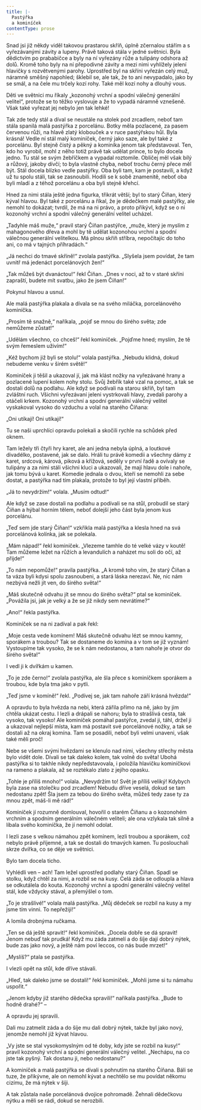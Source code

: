 ```yaml
---
title: |-
  Pastýřka
  a kominíček
contentType: prose
---
```


  

Snad jsi již někdy viděl takovou prastarou skříň, úplně zčernalou stářím a s vyřezávanými závity a lupeny. Právě taková stála v jedné světnici. Byla dědictvím po prababičce a byly na ní vyřezány růže a tulipány odshora až dolů. Kromě toho byly na ní přepodivné závity a mezi nimi vyhlížely jelení hlavičky s rozvětvenými parohy. Uprostřed byl na skříni vyřezán celý muž, náramně směšný napohled; šklebil se, ale tak, že to ani nevypadalo, jako by se smál, a na čele mu trčely kozí rohy. Také měl kozí nohy a dlouhý vous.

Děti ve světnici mu říkaly „kozonohý vrchní a spodní válečný generální velitel“, protože se to těžko vyslovuje a že to vypadá náramně vznešeně. Však také vyřezat jej nebylo jen tak lehké!

Tak zde tedy stál a díval se neustále na stolek pod zrcadlem, neboť tam stála spanilá malá pastýřka z porcelánu. Botky měla pozlacené, za pasem červenou růži, na hlavě zlatý klobouček a v ruce pastýřskou hůl. Byla krásná! Vedle ní stál malý kominíček, černý jako saze, ale byl také z porcelánu. Byl stejně čistý a pěkný a kominíka jenom tak představoval. Ten, kdo ho vyrobil, mohl z něho totiž právě tak udělat prince, to bylo docela jedno. Tu stál se svým žebříčkem a vypadal roztomile. Obličej měl však bílý a růžový, jakoby dívčí; to byla vlastně chyba, neboť trochu černý přece měl být. Stál docela blízko vedle pastýřky. Oba byli tam, kam je postavili, a když už tu spolu stáli, tak se zasnoubili. Hodili se k sobě znamenitě, neboť oba byli mladí a z téhož porcelánu a oba byli stejně křehcí.

Hned za nimi stála ještě jedna figurka, třikrát větší; byl to starý Číňan, který kýval hlavou. Byl také z porcelánu a říkal, že je dědečkem malé pastýřky, ale nemohl to dokázat; tvrdil, že má na ni právo, a proto přikývl, když se o ni kozonohý vrchní a spodní válečný generální velitel ucházel.

„Tadyhle máš muže,“ pravil starý Číňan pastýřce, „muže, který je myslím z mahagonového dřeva a mohl by tě udělat kozonohou vrchní a spodní válečnou generální velitelkou. Má plnou skříň stříbra, nepočítajíc do toho ani, co má v tajných příhradách.“

„Já nechci do tmavé skříně!“ zvolala pastýřka. „Slyšela jsem povídat, že tam uvnitř má jedenáct porcelánových žen!“

„Tak můžeš být dvanáctou!“ řekl Číňan. „Dnes v noci, až to v staré skříni zapraští, budete mít svatbu, jako že jsem Číňan!“

Pokynul hlavou a usnul.

Ale malá pastýřka plakala a dívala se na svého miláčka, porcelánového kominíčka.

„Prosím tě snažně,“ naříkala, „pojď se mnou do širého světa; zde nemůžeme zůstat!“

„Udělám všechno, co chceš!“ řekl kominíček. „Pojďme hned; myslím, že tě svým řemeslem uživím!“

„Kéž bychom již byli se stolu!“ volala pastýřka. „Nebudu klidná, dokud nebudeme venku v širém světě!“

Kominíček ji těšil a ukazoval jí, jak má klást nožky na vyřezávané hrany a pozlacené lupení kolem nohy stolu. Svůj žebřík také vzal na pomoc, a tak se dostali dolů na podlahu. Ale když se podívali na starou skříň, byl tam zvláštní ruch. Všichni vyřezávaní jeleni vystrkovali hlavy, zvedali parohy a otáčeli krkem. Kozonohý vrchní a spodní generální válečný velitel vyskakoval vysoko do vzduchu a volal na starého Číňana:

„Oni utíkají! Oni utíkají!“

Tu se naši uprchlíci opravdu polekali a skočili rychle na schůdek před oknem.

Tam ležely tři čtyři hry karet, ale ani jedna nebyla úplná, a loutkové divadélko, postavené, jak se dalo. Hráli tu právě komedii a všechny dámy z karet, srdcová, kárová, piková a křížová, seděly v první řadě a ovívaly se tulipány a za nimi stáli všichni kluci a ukazovali, že mají hlavu dole i nahoře, jak tomu bývá u karet. Komedie jednala o dvou, kteří se nemohli za sebe dostat, a pastýřka nad tím plakala, protože to byl její vlastní příběh.

„Já to nevydržím!“ volala. „Musím odtud!“

Ale když se zase dostali na podlahu a podívali se na stůl, probudil se starý Číňan a hýbal horním tělem, neboť dolejší jeho část byla jenom kus porcelánu.

„Teď sem jde starý Číňan!“ vzkřikla malá pastýřka a klesla hned na svá porcelánová kolínka, jak se polekala.

„Mám nápad!“ řekl kominíček. „Vlezeme tamhle do té velké vázy v koutě! Tam můžeme ležet na růžích a levandulích a naházet mu soli do očí, až přijde!“

„To nám nepomůže!“ pravila pastýřka. „A kromě toho vím, že starý Číňan a ta váza byli kdysi spolu zasnoubeni, a stará láska nerezaví. Ne, nic nám nezbývá nežli jít ven, do širého světa!“

„Máš skutečně odvahu jít se mnou do širého světa?“ ptal se kominíček. „Povážila jsi, jak je velký a že se již nikdy sem nevrátíme?“

„Ano!“ řekla pastýřka.

Kominíček se na ni zadíval a pak řekl:

„Moje cesta vede komínem! Máš skutečně odvahu lézt se mnou kamny, sporákem a troubou? Tak se dostaneme do komína a v tom se již vyznám! Vystoupíme tak vysoko, že se k nám nedostanou, a tam nahoře je otvor do širého světa!“

I vedl ji k dvířkám u kamen.

„To je zde černo!“ zvolala pastýřka, ale šla přece s kominíčkem sporákem a troubou, kde byla tma jako v pytli.

„Teď jsme v komíně!“ řekl. „Podívej se, jak tam nahoře září krásná hvězda!“

A opravdu to byla hvězda na nebi, která zářila přímo na ně, jako by jim chtěla ukázat cestu. I lezli a drápali se nahoru; byla to strašlivá cesta, tak vysoko, tak vysoko! Ale kominíček pomáhal pastýřce, zvedal ji, táhl, držel ji a ukazoval nejlepší místa, kam má postavit své porcelánové nožky, a tak se dostali až na okraj komína. Tam se posadili, neboť byli velmi unaveni, však také měli proč!

Nebe se všemi svými hvězdami se klenulo nad nimi, všechny střechy města bylo vidět dole. Dívali se tak daleko kolem, tak volně do světa! Ubohá pastýřka si to takhle nikdy nepředstavovala, i položila hlavičku kominíčkovi na rameno a plakala, až se roztékalo zlato z jejího opasku.

„Tohle je příliš mnoho!“ volala. „Nevydržím to! Svět je příliš veliký! Kdybych byla zase na stolečku pod zrcadlem! Nebudu dříve veselá, dokud se tam nedostanu zpět! Šla jsem za tebou do širého světa, můžeš tedy zase ty za mnou zpět, máš-li mě rád!“

Kominíček jí rozumně domlouval, hovořil o starém Číňanu a o kozonohém vrchním a spodním generálním válečném veliteli; ale ona vzlykala tak silně a líbala svého kominíčka, že jí nemohl odolat.

I lezli zase s velkou námahou zpět komínem, lezli troubou a sporákem, což nebylo právě příjemné, a tak se dostali do tmavých kamen. Tu poslouchali skrze dvířka, co se děje ve světnici.

Bylo tam docela ticho.

Vyhlédli ven – ach! Tam ležel uprostřed podlahy starý Číňan. Spadl se stolku, když chtěl za nimi, a rozbil se na kusy. Celá záda se odloupla a hlava se odkutálela do kouta. Kozonohý vrchní a spodní generální válečný velitel stál, kde vždycky stával, a přemýšlel o tom.

„To je strašlivé!“ volala malá pastýřka. „Můj dědeček se rozbil na kusy a my jsme tím vinni. To nepřežiji!“

A lomila drobnýma ručkama.

„Ten se dá ještě spravit!“ řekl kominíček. „Docela dobře se dá spravit! Jenom nebuď tak prudká! Když mu záda zatmelí a do šíje dají dobrý nýtek, bude zas jako nový, a ještě nám poví leccos, co nás bude mrzet!“

„Myslíš?“ ptala se pastýřka.

I vlezli opět na stůl, kde dříve stávali.

„Hleď, tak daleko jsme se dostali!“ řekl kominíček. „Mohli jsme si tu námahu uspořit.“

„Jenom kdyby již starého dědečka spravili!“ naříkala pastýřka. „Bude to hodně drahé?“ –

A opravdu jej spravili.

Dali mu zatmelit záda a do šíje mu dali dobrý nýtek, takže byl jako nový, jenomže nemohl již kývat hlavou.

„Vy jste se stal vysokomyslným od té doby, kdy jste se rozbil na kusy!“ pravil kozonohý vrchní a spodní generální válečný velitel. „Nechápu, na co jste tak pyšný. Tak dostanu ji, nebo nedostanu?“

A kominíček a malá pastýřka se dívali s pohnutím na starého Číňana. Báli se tuze, že přikývne, ale on nemohl kývat a nechtělo se mu povídat někomu cizímu, že má nýtek v šíji.

A tak zůstala naše porcelánová dvojice pohromadě. Žehnali dědečkovu nýtku a měli se rádi, dokud se nerozbili.
